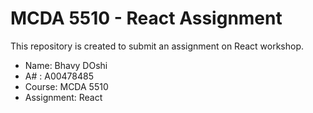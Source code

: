 # MCDA 5510 - React Assignment

This repository is created to submit an assignment on React workshop.

* Name: Bhavy DOshi
* A# : A00478485
* Course: MCDA 5510
* Assignment: React